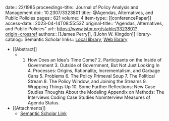 date:: 22/1985
proceedings-title:: Journal of Policy Analysis and Management
doi:: 10.2307/3323801
title:: @Agendas, Alternatives, and Public Policies
pages:: 621
volume:: 4
item-type:: [[conferencePaper]]
access-date:: 2023-04-14T08:55:53Z
original-title:: "Agendas, Alternatives, and Public Policies"
url:: https://www.jstor.org/stable/3323801?origin=crossref
authors:: [[James Perry]], [[John W. Kingdon]]
library-catalog:: Semantic Scholar
links:: [Local library](zotero://select/library/items/456A5WE5), [Web library](https://www.zotero.org/users/6520516/items/456A5WE5)

- [[Abstract]]
	- 1. How Does an Idea's Time Come? 2. Participants on the Inside of Government 3. Outside of Government, But Not Just Looking In 4. Processes: Origins, Rationality, Incrementalism, and Garbage Cans 5. Problems 6. The Policy Primeval Soup 7. The Political Stream 8. The Policy Window, and Joining the Streams 9. Wrapping Things Up 10. Some Further Reflections: New Case Studies Thoughts About the Modeling Appendix on Methods: The Interviews Coding Case Studies Noninterview Measures of Agenda Status.
- [[Attachments]]
	- [Semantic Scholar Link](https://www.semanticscholar.org/paper/Agendas%2C-alternatives%2C-and-public-policies-Kingdon/8488b9d69fa47093b6cf77562473d0333ece1896)